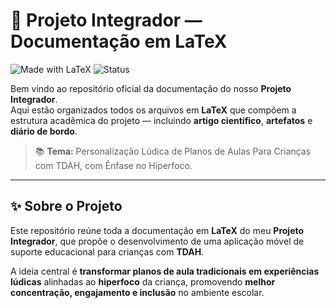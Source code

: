 # 🧠 Projeto Integrador — Documentação em LaTeX

![Made with LaTeX](https://img.shields.io/badge/Made%20with-LaTeX-blue?logo=latex)
![Status](https://img.shields.io/badge/Status-Em%20Desenvolvimento-yellow)


Bem vindo ao repositório oficial da documentação do nosso **Projeto Integrador**.  
Aqui estão organizados todos os arquivos em **LaTeX** que compõem a estrutura acadêmica do projeto — incluindo **artigo científico**, **artefatos** e **diário de bordo**.


> 📚 **Tema:** Personalização Lúdica de Planos de Aulas Para Crianças com TDAH, com Ênfase no Hiperfoco.     


---

## ✨ Sobre o Projeto

Este repositório reúne toda a documentação em **LaTeX** do meu **Projeto Integrador**, que propõe o desenvolvimento de uma aplicação móvel de suporte educacional para crianças com **TDAH**.

A ideia central é **transformar planos de aula tradicionais em experiências lúdicas** alinhadas ao **hiperfoco** da criança, promovendo **melhor concentração, engajamento e inclusão** no ambiente escolar.  

